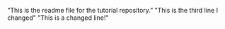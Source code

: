 “This is the readme file for the tutorial repository.”
"This is the third line I changed"
"This is a changed line!"